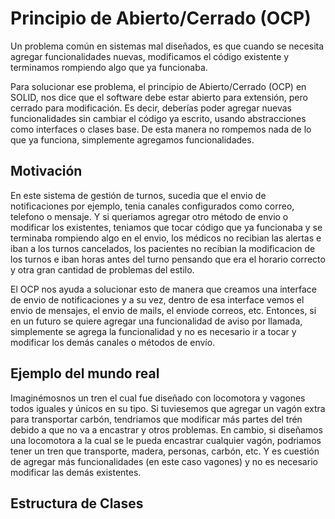 # Principio de Abierto/Cerrado (OCP)

Un problema común en sistemas mal diseñados, es que cuando se necesita agregar funcionalidades nuevas, modificamos el código existente y terminamos rompiendo algo que ya funcionaba.

Para solucionar ese problema, el principio de Abierto/Cerrado (OCP) en SOLID, nos dice que el software debe estar abierto para extensión, pero cerrado para modificación. Es decir, deberías poder agregar nuevas funcionalidades sin cambiar el código ya escrito, usando abstracciones como interfaces o clases base. De esta manera no rompemos nada de lo que ya funciona, simplemente agregamos funcionalidades. 


## Motivación

En este sistema de gestión de turnos, sucedia que el envio de notificaciones por ejemplo, tenia canales configurados como correo, telefono o mensaje. Y si queriamos agregar otro método de envio o modificar los existentes, teniamos que tocar código que ya funcionaba y se terminaba rompiendo algo en el envio, los médicos no recibian las alertas e iban a los turnos cancelados, los pacientes no recibian la modificacion de los turnos e iban horas antes del turno pensando que era el horario correcto y otra gran cantidad de problemas del estilo.

El OCP nos ayuda a solucionar esto de manera que creamos una interface de envio de notificaciones y a su vez, dentro de esa interface vemos el envio de mensajes, el envio de mails, el enviode correos, etc. Entonces, si en un futuro se quiere agregar una funcionalidad de aviso por llamada, simplemente se agrega la funcionalidad y no es necesario ir a tocar y modificar los demás canales o métodos de envío. 

## Ejemplo del mundo real

Imaginémosnos un tren el cual fue diseñado con locomotora y vagones todos iguales y únicos en su tipo. Si tuviesemos que agregar un vagón extra para transportar carbón, tendriamos que modificar más partes del trén debido a que no va a encastrar y otros problemas. En cambio, si diseñamos una locomotora a la cual se le pueda encastrar cualquier vagón, podriamos tener un tren que transporte, madera, personas, carbón, etc. Y es cuestión de agregar más funcionalidades (en este caso vagones) y no es necesario modificar las demás existentes.

## Estructura de Clases

